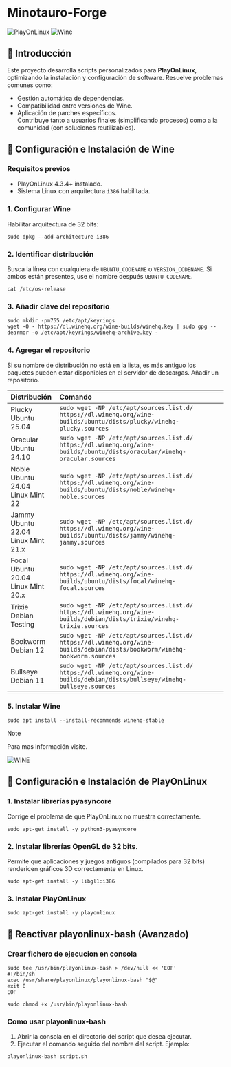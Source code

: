 # Minotauro-Forge

![PlayOnLinux](https://img.shields.io/badge/PlayOnLinux-4.3.4-yellow)
![Wine](https://img.shields.io/badge/Wine-9.0-red)

## :small_blue_diamond: Introducción

Este proyecto desarrolla scripts personalizados para **PlayOnLinux**, optimizando la instalación y configuración de software. Resuelve problemas comunes como:
- Gestión automática de dependencias.  
- Compatibilidad entre versiones de Wine.  
- Aplicación de parches específicos.  
Contribuye tanto a usuarios finales (simplificando procesos) como a la comunidad (con soluciones reutilizables).

## :small_blue_diamond: Configuración e Instalación de Wine

### Requisitos previos
- PlayOnLinux 4.3.4+ instalado.  
- Sistema Linux con arquitectura `i386` habilitada.  

### 1. Configurar Wine
Habilitar arquitectura de 32 bits:  
```
sudo dpkg --add-architecture i386
```

### 2. Identificar distribución
Busca la línea con cualquiera de `UBUNTU_CODENAME` o `VERSION_CODENAME`. Si ambos están presentes, use el nombre después `UBUNTU_CODENAME`.

```
cat /etc/os-release
```

### 3. Añadir clave del repositorio

```
sudo mkdir -pm755 /etc/apt/keyrings
wget -O - https://dl.winehq.org/wine-builds/winehq.key | sudo gpg --dearmor -o /etc/apt/keyrings/winehq-archive.key -
```

### 4. Agregar el repositorio
Si su nombre de distribución no está en la lista, es más antiguo los paquetes pueden estar disponibles en el servidor de descargas. Añadir un repositorio.

|Distribución                              |Comando                                                                                                                 |
|:-----------------------------------------|:-----------------------------------------------------------------------------------------------------------------------|
|Plucky<br/>Ubuntu 25.04                   |`sudo wget -NP /etc/apt/sources.list.d/ https://dl.winehq.org/wine-builds/ubuntu/dists/plucky/winehq-plucky.sources`    |
|Oracular<br/>Ubuntu 24.10                 |`sudo wget -NP /etc/apt/sources.list.d/ https://dl.winehq.org/wine-builds/ubuntu/dists/oracular/winehq-oracular.sources`|
|Noble<br/>Ubuntu 24.04<br/>Linux Mint 22  |`sudo wget -NP /etc/apt/sources.list.d/ https://dl.winehq.org/wine-builds/ubuntu/dists/noble/winehq-noble.sources`      |
|Jammy<br/>Ubuntu 22.04<br/>Linux Mint 21.x|`sudo wget -NP /etc/apt/sources.list.d/ https://dl.winehq.org/wine-builds/ubuntu/dists/jammy/winehq-jammy.sources`      |
|Focal<br/>Ubuntu 20.04<br/>Linux Mint 20.x|`sudo wget -NP /etc/apt/sources.list.d/ https://dl.winehq.org/wine-builds/ubuntu/dists/focal/winehq-focal.sources`      |
|Trixie<br/>Debian Testing                 |`sudo wget -NP /etc/apt/sources.list.d/ https://dl.winehq.org/wine-builds/debian/dists/trixie/winehq-trixie.sources`    |
|Bookworm<br/>Debian 12                    |`sudo wget -NP /etc/apt/sources.list.d/ https://dl.winehq.org/wine-builds/debian/dists/bookworm/winehq-bookworm.sources`|
|Bullseye<br/>Debian 11                    |`sudo wget -NP /etc/apt/sources.list.d/ https://dl.winehq.org/wine-builds/debian/dists/bullseye/winehq-bullseye.sources`|

### 5. Instalar Wine

```
sudo apt install --install-recommends winehq-stable
```

> [!NOTE]
> Para mas información visite.
> 
> [![WINE](https://gitlab.winehq.org/uploads/-/system/appearance/header_logo/1/winehq_logo_gitlab_small.png)](https://wiki.winehq.org/Download)

## :small_blue_diamond: Configuración e Instalación de PlayOnLinux

### 1. Instalar librerías pyasyncore
Corrige el problema de que PlayOnLinux no muestra correctamente.

```
sudo apt-get install -y python3-pyasyncore
```

### 2. Instalar librerías OpenGL de 32 bits.
Permite que aplicaciones y juegos antiguos (compilados para 32 bits) rendericen gráficos 3D correctamente en Linux.

```
sudo apt-get install -y libgl1:i386
```

### 3. Instalar PlayOnLinux

```
sudo apt-get install -y playonlinux
```

## :small_blue_diamond: Reactivar playonlinux-bash (Avanzado)

### Crear fichero de ejecucion en consola

```
sudo tee /usr/bin/playonlinux-bash > /dev/null << 'EOF'
#!/bin/sh
exec /usr/share/playonlinux/playonlinux-bash "$@"
exit 0
EOF

sudo chmod +x /usr/bin/playonlinux-bash
```

### Como usar playonlinux-bash
1. Abrir la consola en el directorio del script que desea ejecutar.
2. Ejecutar el comando seguido del nombre del script. Ejemplo:

```
playonlinux-bash script.sh
```
